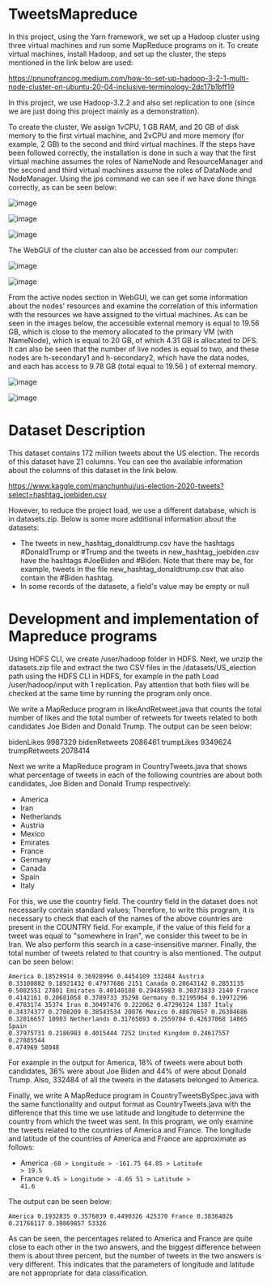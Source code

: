 # TweetsMapreduce
In this project, using the Yarn framework, we set up a Hadoop cluster using three virtual machines and run some MapReduce programs on it. To create virtual machines, install Hadoop, and set up the cluster, the steps mentioned in the link below are used:

https://pnunofrancog.medium.com/how-to-set-up-hadoop-3-2-1-multi-node-cluster-on-ubuntu-20-04-inclusive-terminology-2dc17b1bff19

In this project, we use Hadoop-3.2.2 and also set replication to one (since we are just doing this project mainly as a demonstration). 

To create the cluster, We assign 1vCPU, 1 GB RAM, and 20 GB of disk memory to the first virtual machine, and 2vCPU and more memory (for example, 2 GB) to the second and third virtual machines. If the steps have been followed correctly, the installation is done in such a way that the first virtual machine assumes the roles of NameNode and ResourceManager and the second and third virtual machines assume the roles of DataNode and NodeManager. Using the jps command we can see if we have done things correctly, as can be seen below:

![image](https://github.com/MahdiTheGreat/TweetsMapreduce/assets/47212121/5964a19c-b3a1-43f0-8934-b11e3544788b)

![image](https://github.com/MahdiTheGreat/TweetsMapreduce/assets/47212121/539a5579-7d40-428c-8de1-a6454aa2123c)

![image](https://github.com/MahdiTheGreat/TweetsMapreduce/assets/47212121/71efbdbf-a093-4f67-8e54-1b57f852acdc)

The ‎WebGUI‏ of the cluster can also be accessed from our computer:

![image](https://github.com/MahdiTheGreat/TweetsMapreduce/assets/47212121/225b1fa7-03e3-4c10-9c10-defec98313bb)

![image](https://github.com/MahdiTheGreat/TweetsMapreduce/assets/47212121/5cd1c4de-98a9-464f-9bf2-387d5617580e)

From the active nodes section in WebGUI, we can get some information about the nodes' resources and examine the correlation of this information with the resources we have assigned to the virtual machines. As can be seen in the images below, the accessible external memory is equal to 19.56 GB, which is close to the memory allocated to the primary VM (with NameNode), which is equal to 20 GB, of which 4.31 GB is allocated to DFS. It can also be seen that the number of live nodes is equal to two, and these nodes are h-secondary1 and h-secondary2, which have the data nodes, and each has access to 9.78 GB (total equal to 19.56 ) of external memory.

![image](https://github.com/MahdiTheGreat/TweetsMapreduce/assets/47212121/8a1a910f-bbcf-4c47-8c3c-d9bfe1560dfa)

![image](https://github.com/MahdiTheGreat/TweetsMapreduce/assets/47212121/498e47fe-e6ce-40df-8c7a-8e116b2e7095)

# Dataset Description 
This dataset contains 172 million tweets about the US election. The records of this dataset have 21 columns. You can see the available information about the columns of this dataset in the link below.

https://www.kaggle.com/manchunhui/us-election-2020-tweets?select=hashtag_joebiden.csv

However, to reduce the project load, we use a different database, which is in datasets.zip. Below is some more additional information about the datasets:

- The tweets in new_hashtag_donaldtrump.csv have the hashtags #DonaldTrump or #Trump and the tweets in new_hashtag_joebiden.csv have the hashtags #JoeBiden and #Biden. Note that there may be, for example, tweets in the file new_hashtag_donaldtrump.csv that also contain the #Biden hashtag.
-  ‎In some records of the datasete, a field's value may be empty or null

# Development and implementation of Mapreduce programs

Using HDFS CLI, we create /user/hadoop folder in HDFS. Next, we unzip the datasets.zip file and extract the two CSV files in the /datasets/US_election path using the HDFS CLI in HDFS, for example in the path Load /user/hadoop/input with 1 replication. Pay attention that both files will be checked at the same time by running the program only once.

We write a MapReduce program in likeAndRetweet.java that counts the total number of likes and the total number of retweets for tweets related to both candidates Joe Biden and Donald Trump. The output can be seen below:

bidenLikes	9987329
bidenRetweets	2086461
trumpLikes	9349624
trumpRetweets	2078414

Next we write a MapReduce program in CountryTweets.java that shows what percentage of tweets in each of the following countries are about both candidates, Joe Biden and Donald Trump respectively:

- America
- Iran
- Netherlands
- Austria
- Mexico
- Emirates
- France
- Germany
- Canada
- Spain
- Italy

For this, we use the country field. The country field in the dataset does not necessarily contain standard values; Therefore, to write this program, it is necessary to check that each of the names of the above countries are present in the COUNTRY field. For example, if the value of this field for a tweet was equal to "somewhere in Iran", we consider this tweet to be in Iran. We also perform this search in a case-insensitive manner. Finally, the total number of tweets related to that country is also mentioned. The output can be seen below:

<code>America 0.18529914 0.36928996 0.4454109	332484
Austria 0.33100882 0.18921432 0.47977686	2151
Canada 0.20643142 0.2853135 0.5082551	27801
Emirates 0.40140188 0.29485983 0.30373833	2140
France 0.4142161 0.20681058 0.3789733	35298
Germany 0.32195964 0.19972296 0.4783174	35374
Iran 0.30497476 0.222062 0.47296324	1387
Italy 0.34374377 0.2708209 0.38543534	20076
Mexico 0.40878657 0.26304686 0.32816657	10903
Netherlands 0.31765893 0.2559704 0.42637068	14865
Spain 0.37975731 0.2186983 0.4015444	7252
United Kingdom 0.24617557 0.27885544 0.474969	58048</code>

For example in the output for America, 18% of tweets were about both candidates, 36% were about Joe Biden and 44% of were about Donald Trump. Also, 332484 of all the tweets in the datasets belonged to America.

Finally, we write A MapReduce program in CountryTweetsBySpec.java with the same functionality and output format as CountryTweets.java with the difference that this time we use latitude and longitude to determine the country from which the tweet was sent. In this program, we only examine the tweets related to the countries of America and France. The longitude and latitude of the countries of America and France are approximate as follows:

- America
<code>-68 > Longitude > -161.75
64.85 > Latitude > 19.5</code>
- France
<code>9.45 > Longitude > -4.65
51 > Latitude > 41.6</code>

The output can be seen below:

<code>America 0.1932835 0.3576839 0.4490326	425370
France 0.38364026 0.21766117 0.39869857	53326</code>

As can be seen, the percentages related to America and France are quite close to each other in the two answers, and the biggest difference between them is about three percent, but the number of tweets in the two answers is very different. This indicates that the parameters of longitude and latitude are not appropriate for data classification.




